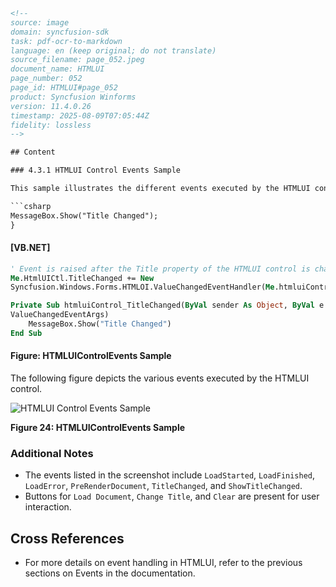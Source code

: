 ```html
<!-- 
source: image
domain: syncfusion-sdk
task: pdf-ocr-to-markdown
language: en (keep original; do not translate)
source_filename: page_052.jpeg
document_name: HTMLUI
page_number: 052
page_id: HTMLUI#page_052
product: Syncfusion Winforms
version: 11.4.0.26
timestamp: 2025-08-09T07:05:44Z
fidelity: lossless
-->

## Content

### 4.3.1 HTMLUI Control Events Sample

This sample illustrates the different events executed by the HTMLUI control.

```csharp
MessageBox.Show("Title Changed");
}
```

#### [VB.NET]

```vb
' Event is raised after the Title property of the HTMLUI control is changed.
Me.HtmlUICtl.TitleChanged += New
Syncfusion.Windows.Forms.HTMLOI.ValueChangedEventHandler(Me.htmluiControl_TitleChanged)

Private Sub htmluiControl_TitleChanged(ByVal sender As Object, ByVal e As
ValueChangedEventArgs)
    MessageBox.Show("Title Changed")
End Sub
```

#### Figure: HTMLUIControlEvents Sample

The following figure depicts the various events executed by the HTMLUI control.

![HTMLUI Control Events Sample](https://i.imgur.com/XY5D03q.png)

**Figure 24: HTMLUIControlEvents Sample**

### Additional Notes
- The events listed in the screenshot include `LoadStarted`, `LoadFinished`, `LoadError`, `PreRenderDocument`, `TitleChanged`, and `ShowTitleChanged`.
- Buttons for `Load Document`, `Change Title`, and `Clear` are present for user interaction.

## Cross References
- For more details on event handling in HTMLUI, refer to the previous sections on Events in the documentation.

<!-- tags: [HTMLUI, events, VB.NET, Syncfusion] keywords: [HTMLUI control, events, LoadStarted, LoadFinished, LoadError, PreRenderDocument, TitleChanged, ShowTitleChanged] -->
```